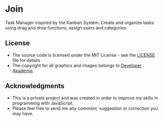 # Join
Task Manager inspired by the Kanban System. Create and organize tasks using drag and drop functions, assign users and categories.

## License
- The source code is licensed under the MIT License - see the [LICENSE](LICENSE) file for details
- The copyright for all graphics and images belongs to [Developer Akademie](https://developerakademie.com/).

## Acknowledgments
- This is a private project and was created in order to improve my skills in programming with JavaScript.
- Please feel free to send me any comment, suggestion or correction you may have.
